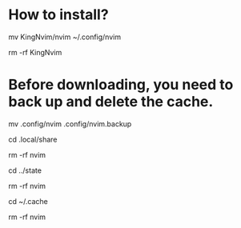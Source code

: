 # How to install?
mv KingNvim/nvim ~/.config/nvim

rm -rf KingNvim
# Before downloading, you need to back up and delete the cache.
 mv .config/nvim .config/nvim.backup
 
cd .local/share 

rm -rf nvim

cd ../state 

rm -rf nvim 

cd ~/.cache

rm -rf nvim 
